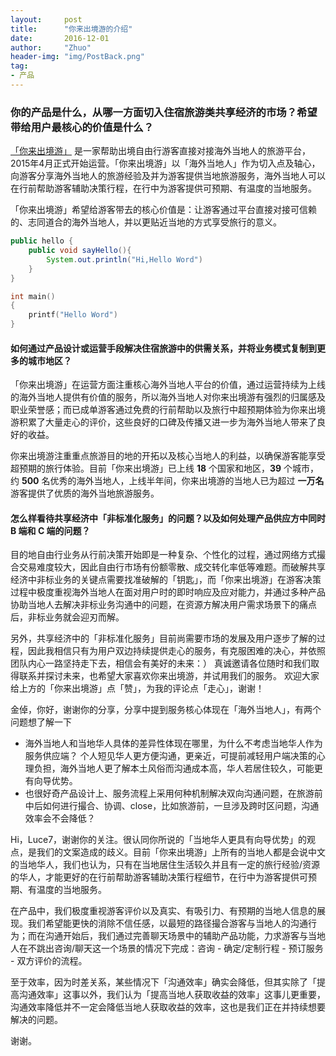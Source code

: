 ```yaml
---
layout:     post
title:      "你来出境游的介绍"
date:       2016-12-01
author:     "Zhuo"
header-img: "img/PostBack.png"
tag:
- 产品
---
```



### 你的产品是什么，从哪一方面切入住宿旅游类共享经济的市场？希望带给用户最核心的价值是什么？
[「你来出境游」](http://www.nilai.com/) 是一家帮助出境自由行游客直接对接海外当地人的旅游平台，2015年4月正式开始运营。「你来出境游」以「海外当地人」作为切入点及轴心，向游客分享海外当地人的旅游经验及并为游客提供当地旅游服务，海外当地人可以在行前帮助游客辅助决策行程，在行中为游客提供可预期、有温度的当地服务。 

「你来出境游」希望给游客带去的核心价值是：让游客通过平台直接对接可信赖的、志同道合的海外当地人，并以更贴近当地的方式享受旅行的意义。

``` java
public hello {
    public void sayHello(){
        System.out.println("Hi,Hello Word")
    }
}
```

``` c
int main()
{
    printf("Hello Word")
}
```

#### 如何通过产品设计或运营手段解决住宿旅游中的供需关系，并将业务模式复制到更多的城市地区？
「你来出境游」在运营方面注重核心海外当地人平台的价值，通过运营持续为上线的海外当地人提供有价值的服务，所以海外当地人对你来出境游有强烈的归属感及职业荣誉感；而已成单游客通过免费的行前帮助以及旅行中超预期体验为你来出境游积累了大量走心的评价，这些良好的口碑及传播又进一步为海外当地人带来了良好的收益。 

你来出境游注重重点旅游目的地的开拓以及核心当地人的利益，以确保游客能享受超预期的旅行体验。目前「你来出境游」已上线 **18** 个国家和地区，**39** 个城市，约 **500** 名优秀的海外当地人，上线半年间，你来出境游的当地人已为超过 **一万名** 游客提供了优质的海外当地旅游服务。

#### 怎么样看待共享经济中「非标准化服务」的问题？以及如何处理产品供应方中同时 B 端和 C 端的问题？
目的地自由行业务从行前决策开始即是一种复杂、个性化的过程，通过网络方式撮合交易难度较大，因此自由行市场有份额零散、成交转化率低等难题。而破解共享经济中非标业务的关键点需要找准破解的「钥匙」，而「你来出境游」在游客决策过程中极度重视海外当地人在面对用户时的即时响应及应对能力，并通过多种产品协助当地人去解决非标业务沟通中的问题，在资源方解决用户需求场景下的痛点后，非标业务就会迎刃而解。 

另外，共享经济中的「非标准化服务」目前尚需要市场的发展及用户逐步了解的过程，因此我相信只有为用户双边持续提供走心的服务，有克服困难的决心，并依照团队内心一路坚持走下去，相信会有美好的未来：） 真诚邀请各位随时和我们取得联系并探讨未来，也希望大家喜欢你来出境游，并试用我们的服务。 欢迎大家给上方的「你来出境游」点「赞」，为我的评论点「走心」，谢谢！


金倬，你好，谢谢你的分享，分享中提到服务核心体现在「海外当地人」，有两个问题想了解一下

- 海外当地人和当地华人具体的差异性体现在哪里，为什么不考虑当地华人作为服务供应端？ 个人短见华人更方便沟通，更亲近，可提前减轻用户端决策的心理负担，海外当地人更了解本土风俗而沟通成本高，华人若居住较久，可能更有向导优势。
- 也很好奇产品设计上、服务流程上采用何种机制解决双向沟通问题，在旅游前中后如何进行撮合、协调、close，比如旅游前，一旦涉及跨时区问题，沟通效率会不会降低？

Hi，Luce7，谢谢你的关注。很认同你所说的「当地华人更具有向导优势」的观点，是我们的文案造成的歧义。目前「你来出境游」上所有的当地人都是会说中文的当地华人，我们也认为，只有在当地居住生活较久并且有一定的旅行经验/资源的华人，才能更好的在行前帮助游客辅助决策行程细节，在行中为游客提供可预期、有温度的当地服务。

在产品中，我们极度重视游客评价以及真实、有吸引力、有预期的当地人信息的展现。我们希望能更快的消除不信任感，以最短的路径撮合游客与当地人的沟通行为；而在沟通开始后，我们通过完善聊天场景中的辅助产品功能，力求游客与当地人在不跳出咨询/聊天这一个场景的情况下完成：咨询 - 确定/定制行程 - 预订服务 - 双方评价的流程。

至于效率，因为时差关系，某些情况下「沟通效率」确实会降低，但其实除了「提高沟通效率」这事以外，我们认为「提高当地人获取收益的效率」这事儿更重要，沟通效率降低并不一定会降低当地人获取收益的效率，这也是我们正在并持续想要解决的问题。

谢谢。